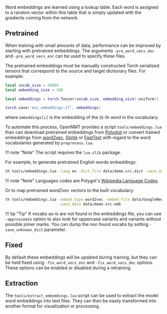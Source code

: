Word embeddings are learned using a lookup table. Each word is assigned to a random vector within this table that is simply updated with the gradients coming from the network.

## Pretrained

When training with small amounts of data, performance can be improved by starting with pretrained embeddings. The arguments `-pre_word_vecs_dec` and `-pre_word_vecs_enc` can be used to specify these files.

The pretrained embeddings must be manually constructed Torch serialized tensors that correspond to the source and target dictionary files. For example:

```lua
local vocab_size = 50004
local embedding_size = 500

local embeddings = torch.Tensor(vocab_size, embedding_size):uniform()

torch.save('enc_embeddings.t7', embeddings)
```

where `embeddings[i]` is the embedding of the \(i\)-th word in the vocabulary.

To automate this process, OpenNMT provides a script `tools/embeddings.lua` than can download pretrained embeddings from [Polyglot](https://pypi.python.org/pypi/polyglot) or convert trained embeddings from [word2vec](https://github.com/dav/word2vec), [GloVe](https://nlp.stanford.edu/projects/glove/) or [FastText](https://github.com/facebookresearch/fastText) with regard to the word vocabularies generated by `preprocess.lua`.

!!! note "Note"
    The script requires the `lua-zlib` package.

For example, to generate pretrained English words embeddings:

```bash
th tools/embeddings.lua -lang en -dict_file data/demo.src.dict -save_data data/demo-src-emb
```

!!! note "Note"
    Languages codes are Polygot's [Wikipedia Language Codes](https://sites.google.com/site/rmyeid/projects/polyglot).

Or to map pretrained *word2vec* vectors to the built vocabulary:

```bash
th tools/embeddings.lua -embed_type word2vec -embed_file data/GoogleNews-vectors-negative300.bin -dict_file data/demo.src.dict\
                        -save_data data/demo-src-emb
```

!!! tip "Tip"
    If vocabs as-is are not found in the embeddings file, you can use `-approximate` option to also look for uppercase variants and variants without possible joiner marks. You can dump the non found vocabs by setting `-save_unknown_dict` parameter.

## Fixed

By default these embeddings will be updated during training, but they can be held fixed using `-fix_word_vecs_enc` and `-fix_word_vecs_dec` options. These options can be enabled or disabled during a retraining.

## Extraction

The `tools/extract_embeddings.lua` script can be used to extract the model word embeddings into text files. They can then be easily transformed into another format for visualization or processing.
